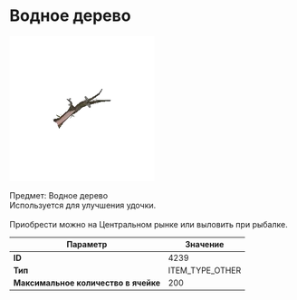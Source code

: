 # Водное дерево

![Item Image](../img/4239.webp?raw=true)

Предмет: Водное дерево<br>Используется для улучшения удочки.<br><br>Приобрести можно на Центральном рынке или выловить при рыбалке.


| Параметр | Значение |
|----------|----------|
| **ID** | 4239 |
| **Тип** | ITEM_TYPE_OTHER |
| **Максимальное количество в ячейке** | 200 |

